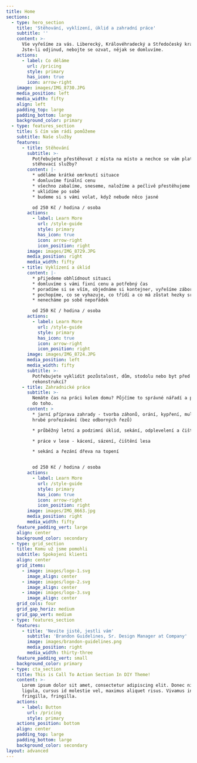 ```yaml
---
title: Home
sections:
  - type: hero_section
    title: 'Stěhování, vyklízení, úklid a zahradní práce'
    subtitle: ''
    content: >-
      Vše vyřešíme za vás. Liberecký, Královéhradecký a Středočeský kraj.
      Jste-li odjinud, nebojte se ozvat, nějak se domluvíme.
    actions:
      - label: Co děláme
        url: /pricing
        style: primary
        has_icon: true
        icon: arrow-right
    image: images/IMG_8730.JPG
    media_position: left
    media_width: fifty
    align: left
    padding_top: large
    padding_bottom: large
    background_color: primary
  - type: features_section
    title: S čím vám rádi pomůžeme
    subtitle: Naše služby
    features:
      - title: Stěhování
        subtitle: >-
          Potřebujete přestěhovat z místa na místo a nechce se vám platit drahé
          stěhovací služby? 
        content: |-
          * uděláme krátké omrknutí situace
          * domluvíme finální cenu
          * všechno zabalíme, sneseme, naložíme a pečlivě přestěhujeme
          * uklidíme po sobě
          * budeme si s vámi volat, když nebude něco jasné

          od 250 Kč / hodina / osoba
        actions:
          - label: Learn More
            url: /style-guide
            style: primary
            has_icon: true
            icon: arrow-right
            icon_position: right
        image: images/IMG_8729.JPG
        media_position: right
        media_width: fifty
      - title: Vyklízení a úklid
        content: |-
          * přijedeme obhlídnout situaci
          * domluvíme s vámi fixní cenu a potřebný čas
          * poradíme si se vším, objednáme si kontejner, vyřešíme zábor apod.
          * pochopíme, co se vyhazuje, co třídí a co má zůstat hezky srovnané
          * nenecháme po sobě nepořádek

          od 250 Kč / hodina / osoba
        actions:
          - label: Learn More
            url: /style-guide
            style: primary
            has_icon: true
            icon: arrow-right
            icon_position: right
        image: images/IMG_8724.JPG
        media_position: left
        media_width: fifty
        subtitle: >-
          Potřebujete vyklidit pozůstalost, dům, stodolu nebo byt před
          rekonstrukcí?
      - title: Zahradnické práce
        subtitle: >-
          Nemáte čas na práci kolem domu? Půjčíme to správné nářadí a pustíme se
          do toho.
        content: >
          * jarní příprava zahrady - tvorba záhonů, orání, kypření, mulčování,
          hrubé prořezávání (bez odborných řezů)

          * průběžný letní a podzimní úklid, sekání, odplevelení a čištění

          * práce v lese - kácení, sázení, čištění lesa

          * sekání a řezání dřeva na topení


          od 250 Kč / hodina / osoba
        actions:
          - label: Learn More
            url: /style-guide
            style: primary
            has_icon: true
            icon: arrow-right
            icon_position: right
        image: images/IMG_8663.jpg
        media_position: right
        media_width: fifty
    feature_padding_vert: large
    align: center
    background_color: secondary
  - type: grid_section
    title: Komu už jsme pomohli
    subtitle: Spokojení klienti
    align: center
    grid_items:
      - image: images/logo-1.svg
        image_align: center
      - image: images/logo-2.svg
        image_align: center
      - image: images/logo-3.svg
        image_align: center
    grid_cols: four
    grid_gap_horiz: medium
    grid_gap_vert: medium
  - type: features_section
    features:
      - title: 'Nevíte jistě, jestli vám'
        subtitle: 'Brandon Guidelines, Sr. Design Manager at Company'
        image: images/brandon-guidelines.png
        media_position: right
        media_width: thirty-three
    feature_padding_vert: small
    background_color: primary
  - type: cta_section
    title: This is Call To Action Section In DIY Theme!
    content: >-
      Lorem ipsum dolor sit amet, consectetur adipiscing elit. Donec nisl
      ligula, cursus id molestie vel, maximus aliquet risus. Vivamus in nibh
      fringilla, fringilla.
    actions:
      - label: Button
        url: /pricing
        style: primary
    actions_position: bottom
    align: center
    padding_top: large
    padding_bottom: large
    background_color: secondary
layout: advanced
---
```

